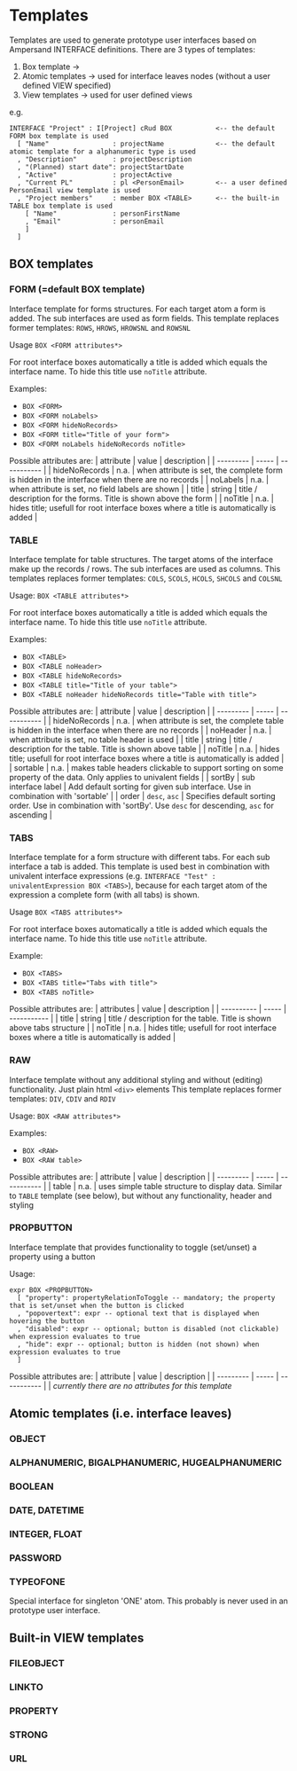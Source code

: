 # Templates
Templates are used to generate prototype user interfaces based on Ampersand INTERFACE definitions.
There are 3 types of templates:
1. Box template -> 
2. Atomic templates -> used for interface leaves nodes (without a user defined VIEW specified)
3. View templates -> used for user defined views

e.g.
```adl
INTERFACE "Project" : I[Project] cRud BOX           <-- the default FORM box template is used
  [ "Name"                : projectName             <-- the default atomic template for a alphanumeric type is used
  , "Description"         : projectDescription
  , "(Planned) start date": projectStartDate 
  , "Active"              : projectActive
  , "Current PL"          : pl <PersonEmail>        <-- a user defined PersonEmail view template is used
  , "Project members"     : member BOX <TABLE>      <-- the built-in TABLE box template is used
    [ "Name"              : personFirstName
    , "Email"             : personEmail
    ]
  ]
```

## BOX templates

### FORM (=default BOX template)
Interface template for forms structures. For each target atom a form is added. The sub interfaces are used as form fields.
This template replaces former templates: `ROWS`, `HROWS`, `HROWSNL` and `ROWSNL`

Usage `BOX <FORM attributes*>`

For root interface boxes automatically a title is added which equals the interface name. To hide this title use `noTitle` attribute.

Examples:
- `BOX <FORM>`
- `BOX <FORM noLabels>`
- `BOX <FORM hideNoRecords>`
- `BOX <FORM title="Title of your form">`
- `BOX <FORM noLabels hideNoRecords noTitle>`

Possible attributes are:
| attribute | value | description |
| --------- | ----- | ----------- |
| hideNoRecords | n.a. | when attribute is set, the complete form is hidden in the interface when there are no records |
| noLabels | n.a. | when attribute is set, no field labels are shown |
| title | string | title / description for the forms. Title is shown above the form |
| noTitle | n.a. | hides title; usefull for root interface boxes where a title is automatically is added |

### TABLE
Interface template for table structures. The target atoms of the interface make up the records / rows. The sub interfaces are used as columns.
This templates replaces former templates: `COLS`, `SCOLS`, `HCOLS`, `SHCOLS` and `COLSNL`

Usage: `BOX <TABLE attributes*>`

For root interface boxes automatically a title is added which equals the interface name. To hide this title use `noTitle` attribute.

Examples:
- `BOX <TABLE>`
- `BOX <TABLE noHeader>`
- `BOX <TABLE hideNoRecords>`
- `BOX <TABLE title="Title of your table">`
- `BOX <TABLE noHeader hideNoRecords title="Table with title">`

Possible attributes are:
| attribute | value | description |
| --------- | ----- | ----------- |
| hideNoRecords | n.a. | when attribute is set, the complete table is hidden in the interface when there are no records |
| noHeader | n.a. | when attribute is set, no table header is used |
| title | string | title / description for the table. Title is shown above table |
| noTitle | n.a. | hides title; usefull for root interface boxes where a title is automatically is added |
| sortable | n.a. | makes table headers clickable to support sorting on some property of the data. Only applies to univalent fields |
| sortBy | sub interface label | Add default sorting for given sub interface. Use in combination with 'sortable' |
| order | `desc`, `asc` | Specifies default sorting order. Use in combination with 'sortBy'. Use `desc` for descending, `asc` for ascending |

### TABS
Interface template for a form structure with different tabs. For each sub interface a tab is added.
This template is used best in combination with univalent interface expressions (e.g. `INTERFACE "Test" : univalentExpression BOX <TABS>`), because for each target atom of the expression a complete form (with all tabs) is shown.

Usage `BOX <TABS attributes*>`

For root interface boxes automatically a title is added which equals the interface name. To hide this title use `noTitle` attribute.

Example:
- `BOX <TABS>`
- `BOX <TABS title="Tabs with title">`
- `BOX <TABS noTitle>`

Possible attributes are:
| attributes | value | description |
| ---------- | ----- | ----------- |
| title      | string | title / description for the table. Title is shown above tabs structure |
| noTitle    | n.a. | hides title; usefull for root interface boxes where a title is automatically is added |

### RAW
Interface template without any additional styling and without (editing) functionality. Just plain html `<div>` elements
This template replaces former templates: `DIV`, `CDIV` and `RDIV`

Usage: `BOX <RAW attributes*>`

Examples:
- `BOX <RAW>`
- `BOX <RAW table>`

Possible attributes are:
| attribute | value | description |
| --------- | ----- | ----------- |
| table     | n.a.  | uses simple table structure to display data. Similar to `TABLE` template (see below), but without any functionality, header and styling

### PROPBUTTON
Interface template that provides functionality to toggle (set/unset) a property using a button

Usage:
```
expr BOX <PROPBUTTON> 
  [ "property": propertyRelationToToggle -- mandatory; the property that is set/unset when the button is clicked
  , "popovertext": expr -- optional text that is displayed when hovering the button
  , "disabled": expr -- optional; button is disabled (not clickable) when expression evaluates to true
  , "hide": expr -- optional; button is hidden (not shown) when expression evaluates to true
  ]
```

Possible attributes are:
| attribute | value | description |
| --------- | ----- | ----------- |
| *currently there are no attributes for this template*


## Atomic templates (i.e. interface leaves)

### OBJECT

### ALPHANUMERIC, BIGALPHANUMERIC, HUGEALPHANUMERIC

### BOOLEAN

### DATE, DATETIME

### INTEGER, FLOAT

### PASSWORD

### TYPEOFONE
Special interface for singleton 'ONE' atom. This probably is never used in an prototype user interface.


## Built-in VIEW templates

### FILEOBJECT

### LINKTO

### PROPERTY

### STRONG

### URL